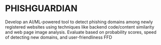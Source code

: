 # PHISHGUARDIAN
Develop an AI/ML-powered tool to detect phishing domains among newly registered websites using techniques like backend code/content similarity and web page image analysis. Evaluate based on probability scores, speed of detecting new domains, and user-friendliness
FFD
